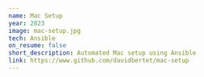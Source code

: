 ```yaml
---
name: Mac Setup
year: 2023
image: mac-setup.jpg
tech: Ansible
on_resume: false
short_description: Automated Mac setup using Ansible
link: https://www.github.com/davidbertet/mac-setup
---
```

